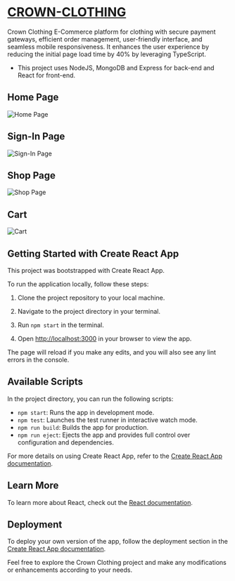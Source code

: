 # [CROWN-CLOTHING](https://startling-cobbler-76c696.netlify.app/)

Crown Clothing E-Commerce platform for clothing with secure payment gateways, efficient order management, user-friendly interface,
and seamless mobile responsiveness. It enhances the user experience by reducing the initial page load time by 40% by leveraging TypeScript.
- This project uses NodeJS, MongoDB and Express for back-end and React for front-end.

## Home Page

![Home Page](https://github.com/rayin19/crwn-clothing/assets/41195382/88c8dced-9f21-40d7-a43b-dffc91bb2c88)

## Sign-In Page

![Sign-In Page](https://github.com/rayin19/crwn-clothing/assets/41195382/02d12ca6-8791-494b-9995-26de8eca97ff)

## Shop Page

![Shop Page](https://github.com/rayin19/crwn-clothing/assets/41195382/cd5467e7-01a3-4ef6-9242-7dc6265e4874)

## Cart

![Cart](https://github.com/rayin19/crwn-clothing/assets/41195382/513d47b7-87ed-4e6c-abfd-10fad8c325b5)

## Getting Started with Create React App
This project was bootstrapped with Create React App. 

To run the application locally, follow these steps:

1. Clone the project repository to your local machine.

2. Navigate to the project directory in your terminal.

3. Run `npm start` in the terminal.

4. Open [http://localhost:3000](http://localhost:3000) in your browser to view the app.

The page will reload if you make any edits, and you will also see any lint errors in the console.

## Available Scripts
In the project directory, you can run the following scripts:

- `npm start`: Runs the app in development mode.
- `npm test`: Launches the test runner in interactive watch mode.
- `npm run build`: Builds the app for production.
- `npm run eject`: Ejects the app and provides full control over configuration and dependencies.

For more details on using Create React App, refer to the [Create React App documentation](https://create-react-app.dev/docs/getting-started/).

## Learn More
To learn more about React, check out the [React documentation](https://reactjs.org/).

## Deployment
To deploy your own version of the app, follow the deployment section in the [Create React App documentation](https://create-react-app.dev/docs/deployment/).

Feel free to explore the Crown Clothing project and make any modifications or enhancements according to your needs.
